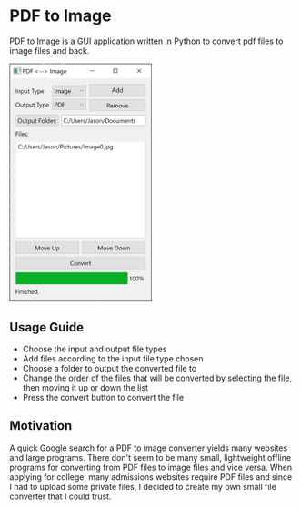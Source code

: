 # PDF to Image
PDF to Image is a GUI application written in Python to convert pdf files to image files and back.

<img src=pdftoimage/pdftoimage_preview.png width=250/>

## Usage Guide
- Choose the input and output file types
- Add files according to the input file type chosen
- Choose a folder to output the converted file to
- Change the order of the files that will be converted by selecting the file, then moving it up or down the list
- Press the convert button to convert the file

## Motivation
A quick Google search for a PDF to image converter yields many websites and large programs. There don't seem to be many small, lightweight offline programs for converting from PDF files to image files and vice versa. When applying for college, many admissions websites require PDF files and since I had to upload some private files, I decided to create my own small file converter that I could trust. 